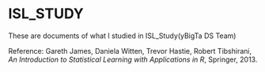 # ISL_STUDY
These are documents of what I studied in ISL_Study(yBigTa DS Team)

Reference: Gareth James, Daniela Witten, Trevor Hastie, Robert Tibshirani, *An Introduction to Statistical Learning with Applications in R*, Springer, 2013.
